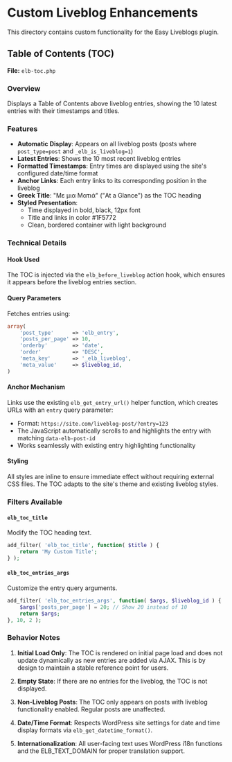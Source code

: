 # Custom Liveblog Enhancements

This directory contains custom functionality for the Easy Liveblogs plugin.

## Table of Contents (TOC)

**File:** `elb-toc.php`

### Overview
Displays a Table of Contents above liveblog entries, showing the 10 latest entries with their timestamps and titles.

### Features
- **Automatic Display**: Appears on all liveblog posts (posts where `post_type=post` and `_elb_is_liveblog=1`)
- **Latest Entries**: Shows the 10 most recent liveblog entries
- **Formatted Timestamps**: Entry times are displayed using the site's configured date/time format
- **Anchor Links**: Each entry links to its corresponding position in the liveblog
- **Greek Title**: "Με μια Ματιά" ("At a Glance") as the TOC heading
- **Styled Presentation**: 
  - Time displayed in bold, black, 12px font
  - Title and links in color #1F5772
  - Clean, bordered container with light background

### Technical Details

#### Hook Used
The TOC is injected via the `elb_before_liveblog` action hook, which ensures it appears before the liveblog entries section.

#### Query Parameters
Fetches entries using:
```php
array(
    'post_type'      => 'elb_entry',
    'posts_per_page' => 10,
    'orderby'        => 'date',
    'order'          => 'DESC',
    'meta_key'       => '_elb_liveblog',
    'meta_value'     => $liveblog_id,
)
```

#### Anchor Mechanism
Links use the existing `elb_get_entry_url()` helper function, which creates URLs with an `entry` query parameter:
- Format: `https://site.com/liveblog-post/?entry=123`
- The JavaScript automatically scrolls to and highlights the entry with matching `data-elb-post-id`
- Works seamlessly with existing entry highlighting functionality

#### Styling
All styles are inline to ensure immediate effect without requiring external CSS files. The TOC adapts to the site's theme and existing liveblog styles.

### Filters Available

#### `elb_toc_title`
Modify the TOC heading text.
```php
add_filter( 'elb_toc_title', function( $title ) {
    return 'My Custom Title';
} );
```

#### `elb_toc_entries_args`
Customize the entry query arguments.
```php
add_filter( 'elb_toc_entries_args', function( $args, $liveblog_id ) {
    $args['posts_per_page'] = 20; // Show 20 instead of 10
    return $args;
}, 10, 2 );
```

### Behavior Notes

1. **Initial Load Only**: The TOC is rendered on initial page load and does not update dynamically as new entries are added via AJAX. This is by design to maintain a stable reference point for users.

2. **Empty State**: If there are no entries for the liveblog, the TOC is not displayed.

3. **Non-Liveblog Posts**: The TOC only appears on posts with liveblog functionality enabled. Regular posts are unaffected.

4. **Date/Time Format**: Respects WordPress site settings for date and time display formats via `elb_get_datetime_format()`.

5. **Internationalization**: All user-facing text uses WordPress i18n functions and the ELB_TEXT_DOMAIN for proper translation support.
